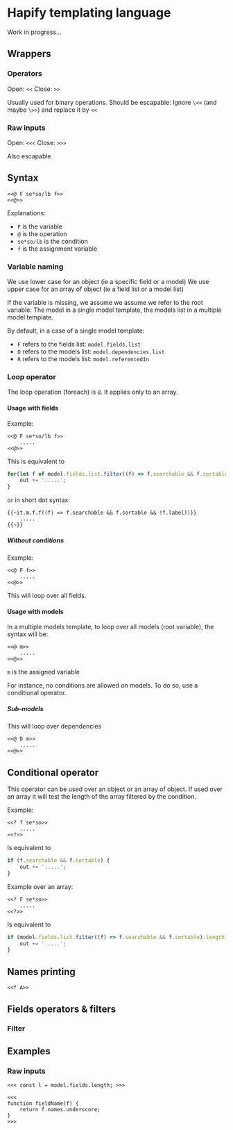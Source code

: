 
# Hapify templating language

Work in progress...

## Wrappers

### Operators

Open: `<<`
Close: `>>`

Usually used for binary operations. Should be escapable:
Ignore `\<<` (and maybe `\>>`) and replace it by `<<`

### Raw inputs

Open: `<<<`
Close: `>>>`

Also escapable

## Syntax

```
<<@ F se*so/lb f>>
<<@>>
```

Explanations:
- `F` is the variable
- `@` is the operation
- `se*so/lb` is the condition
- `f` is the assignment variable

### Variable naming

We use lower case for an object (ie a specific field or a model)
We use upper case for an array of object (ie a field list or a model list)

If the variable is missing, we assume we assume we refer to the root variable:
The model in a single model template, the models list in a multiple model template.

By default, in a case of a single model template:
- `F` refers to the fields list: `model.fields.list`
- `D` refers to the models list: `model.dependencies.list`
- `R` refers to the models list: `model.referencedIn`

### Loop operator

The loop operation (foreach) is `@`. It applies only to an array.

#### Usage with fields

Example:
```
<<@ F se*so/lb f>>
    .....
<<@>>
```

This is equivalent to
```javascript
for(let f of model.fields.list.filter((f) => f.searchable && f.sortable && !f.label)) {
    out += '.....';
}
```

or in short dot syntax:
```
{{~it.m.f.f((f) => f.searchable && f.sortable && !f.label))}}
    .....
{{~}}
```

##### Without conditions

Example:
```
<<@ F f>>
    .....
<<@>>
```

This will loop over all fields.

#### Usage with models

In a multiple models template, to loop over all models (root variable), the syntax will be:

```
<<@ m>>
    .....
<<@>>
```

`m` is the assigned variable

For instance, no conditions are allowed on models. To do so, use a conditional operator.

##### Sub-models

This will loop over dependencies

```
<<@ D m>>
    .....
<<@>>
```

## Conditional operator

This operator can be used over an object or an array of object.
If used over an array it will test the length of the array filtered by the condition.

Example:
```
<<? f se*so>>
    .....
<<?>>
```

Is equivalent to
```javascript
if (f.searchable && f.sortable) {
    out += '.....';
}
```

Example over an array:
```
<<? F se*so>>
    .....
<<?>>
```

Is equivalent to
```javascript
if (model.fields.list.filter((f) => f.searchable && f.sortable).length) {
    out += '.....';
}
```

## Names printing

`<<f A>>`

## Fields operators & filters

### Filter

## Examples

### Raw inputs

```
<<< const l = model.fields.length; >>>
```

```
<<<
function fieldName(f) {
    return f.names.underscore;
}
>>>
```

